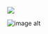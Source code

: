 [![](https://i.imgur.com/49eDSsx.jpg)
](https://naikyding.github.io/Rolex-Mechanical-Watch/rolex.html)

![image alt](https://s17.aconvert.com/convert/p3r68-cdx67/spsap-qhr3x.gif)
